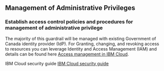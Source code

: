 ## Management of Administrative Privileges

### Establish access control policies and procedures for management of administrative privilege

The majority of this guardrail will be managed with existing Government of Canada identity provider (IdP). For Granting, changing, and revoking access to resources you can leverage Identity and Access Management (IAM) and details can be found here [Access management in IBM Cloud](https://cloud.ibm.com/docs/account?topic=account-cloudaccess).

IBM Cloud security guide [IBM Cloud security guide](https://www.ibm.com/cloud/learn/cloud-security)
